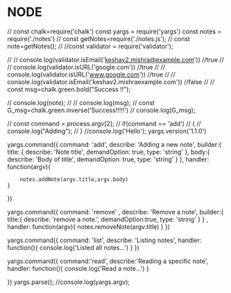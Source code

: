 # NODE

// const chalk=require('chalk')
const yargs = require('yargs')
const notes = require('./notes')
// const getNotes=require('./notes.js');
// const note=getNotes();
// //const validator = require('validator');

// // console.log(validator.isEmail('keshav2.mishra@example.com')) //true
// // console.log(validator.isURL('google.com'))   //true
// // console.log(validator.isURL('www.google.com')) //true
// // console.log(validator.isEmail('keshav2.mishraexample.com')) //false
// // const msg=chalk.green.bold("Success !!");

// console.log(note);
// // console.log(msg);
// const G_msg=chalk.green.inverse('Success!!!!!')
// console.log(G_msg);



// const command = process.argv[2];
// if(command == 'add')
// {
//     console.log("Adding");
// }
//console.log('Hello');
yargs.version('1.1.0')

yargs.command({
    command: 'add',
    describe: 'Adding a new note',
    builder:{
        title: {
            describe: 'Note title',
            demandOption: true,
            type: 'string'
        },
        body:{
            describe: 'Body of title',
            demandOption: true,
            type: 'string'
        }
    },
    handler: function(argv){

        notes.addNote(argv.title,argv.body)
    }
})

yargs.command({
    command: 'remove' ,
    describe: 'Remove a note',
    builder:{
        title:{
        describe: 'remove a note.',
        demandOption:true,
        type: 'string'
        }
    } ,
    handler: function(argv){
        notes.removeNote(argv.title)
    }
}) 

yargs.command({
    command: 'list',
    describe: 'Listing notes',
    handler: function(){
        console.log('Listed all notes...')
    }
})

yargs.command({
    command:'read',
    describe:'Reading a specific note',
    handler: function(){
        console.log('Read a note...')
    }

})
yargs.parse();
//console.log(yargs.argv);
